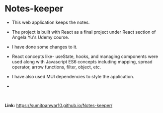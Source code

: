 # Notes-keeper
* This web application keeps the notes.

* The project is built with React as a final project under React section of Angela Yu's Udemy course.

* I have done some changes to it.

* React concepts like- useState, hooks, and managing components were used along with Javascript ES6 concepts including mapping, spread operator, arrow functions, filter, object, etc.

* I have also used MUI dependencies to style the application. 
* 
</br>

**Link:** https://sumitpanwar10.github.io/Notes-keeper/
